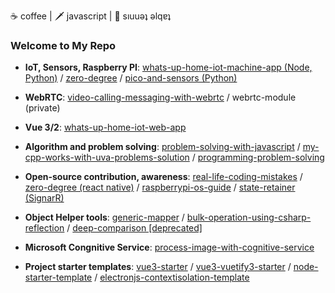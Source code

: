 <!--
**TareqNewazShahriar/TareqNewazShahriar** is a ✨ _special_ ✨ repository because its `README.md` (this file) appears on your GitHub profile.
-->

☕ coffee | 🗡️ javascript | 🏓 sıuuǝʇ ǝlqɐʇ

### Welcome to My Repo

* **IoT, Sensors, Raspberry PI**: 
[whats-up-home-iot-machine-app (Node, Python)](https://github.com/TareqNewazShahriar/whats-up-home-iot-machine-app)
/ [zero-degree](https://github.com/TareqNewazShahriar/zero-degree) 
/ [pico-and-sensors (Python)](https://github.com/TareqNewazShahriar/pico-and-sensors)

* **WebRTC**:
[video-calling-messaging-with-webrtc](https://github.com/TareqNewazShahriar/video-calling-messaging-with-webrtc)
/ webrtc-module (private)

* **Vue 3/2**:
[whats-up-home-iot-web-app](https://github.com/TareqNewazShahriar/whats-up-home-iot-web-app)

* **Algorithm and problem solving**: 
[problem-solving-with-javascript](https://github.com/TareqNewazShahriar/problem-solving-with-javascript) 
/ [my-cpp-works-with-uva-problems-solution](https://github.com/TareqNewazShahriar/my-cpp-works-with-uva-problems-solution)
/ [programming-problem-solving](https://github.com/TareqNewazShahriar/programming-problem-solving)

* **Open-source contribution, awareness**:
[real-life-coding-mistakes](https://github.com/TareqNewazShahriar/real-life-coding-mistakes)
/ [zero-degree (react native)](https://github.com/TareqNewazShahriar/zero-degree)
/ [raspberrypi-os-guide](https://github.com/TareqNewazShahriar/raspberrypi-os-guide)
/ [state-retainer (SignarR)](https://github.com/TareqNewazShahriar/state-retainer)

* **Object Helper tools**: [generic-mapper](https://github.com/TareqNewazShahriar/generic-mapper)
/ [bulk-operation-using-csharp-reflection](https://github.com/TareqNewazShahriar/bulk-operation-using-csharp-reflection)
/ [deep-comparison [deprecated]](https://github.com/TareqNewazShahriar/deep-comparison)

* **Microsoft Congnitive Service**: [process-image-with-cognitive-service](https://github.com/TareqNewazShahriar/process-image-with-cognitive-service)

* **Project starter templates**: [vue3-starter](https://github.com/TareqNewazShahriar/vue3-starter)
/ [vue3-vuetify3-starter](https://github.com/TareqNewazShahriar/vue3-vuetify3-starter)
/ [node-starter-template](https://github.com/TareqNewazShahriar/node-starter-template)
/ [electronjs-contextisolation-template](https://github.com/TareqNewazShahriar/electronjs-contextisolation-template)


<!-- [![Top Langs](https://github-readme-stats.vercel.app/api/top-langs/?username=TareqNewazShahriar&layout=compact)](https://github.com/anuraghazra/github-readme-stats) -->

<!-- [![Github stats](https://github-readme-stats.vercel.app/api?username=TareqNewazShahriar)](https://github.com/anuraghazra/github-readme-stats) -->

<!-- ![visitors](https://visitor-badge.laobi.icu/badge?page_id=TareqNewazShahriar) -->
